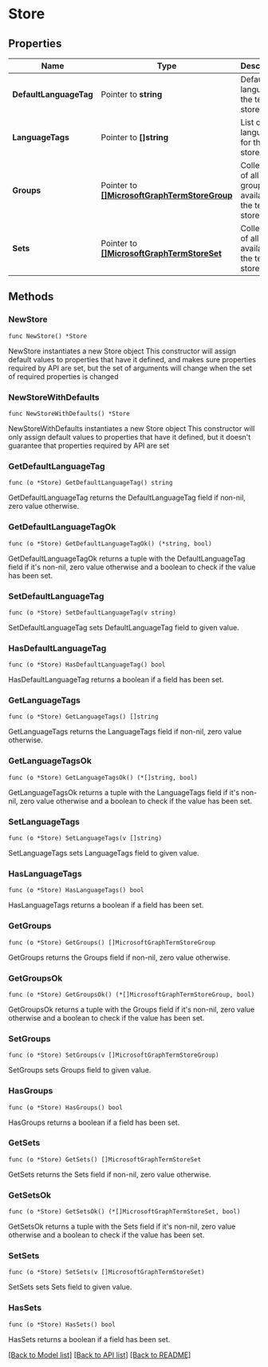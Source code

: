 # Store

## Properties

Name | Type | Description | Notes
------------ | ------------- | ------------- | -------------
**DefaultLanguageTag** | Pointer to **string** | Default language of the term store. | [optional] 
**LanguageTags** | Pointer to **[]string** | List of languages for the term store. | [optional] 
**Groups** | Pointer to [**[]MicrosoftGraphTermStoreGroup**](MicrosoftGraphTermStoreGroup.md) | Collection of all groups available in the term store. | [optional] 
**Sets** | Pointer to [**[]MicrosoftGraphTermStoreSet**](MicrosoftGraphTermStoreSet.md) | Collection of all sets available in the term store. | [optional] 

## Methods

### NewStore

`func NewStore() *Store`

NewStore instantiates a new Store object
This constructor will assign default values to properties that have it defined,
and makes sure properties required by API are set, but the set of arguments
will change when the set of required properties is changed

### NewStoreWithDefaults

`func NewStoreWithDefaults() *Store`

NewStoreWithDefaults instantiates a new Store object
This constructor will only assign default values to properties that have it defined,
but it doesn't guarantee that properties required by API are set

### GetDefaultLanguageTag

`func (o *Store) GetDefaultLanguageTag() string`

GetDefaultLanguageTag returns the DefaultLanguageTag field if non-nil, zero value otherwise.

### GetDefaultLanguageTagOk

`func (o *Store) GetDefaultLanguageTagOk() (*string, bool)`

GetDefaultLanguageTagOk returns a tuple with the DefaultLanguageTag field if it's non-nil, zero value otherwise
and a boolean to check if the value has been set.

### SetDefaultLanguageTag

`func (o *Store) SetDefaultLanguageTag(v string)`

SetDefaultLanguageTag sets DefaultLanguageTag field to given value.

### HasDefaultLanguageTag

`func (o *Store) HasDefaultLanguageTag() bool`

HasDefaultLanguageTag returns a boolean if a field has been set.

### GetLanguageTags

`func (o *Store) GetLanguageTags() []string`

GetLanguageTags returns the LanguageTags field if non-nil, zero value otherwise.

### GetLanguageTagsOk

`func (o *Store) GetLanguageTagsOk() (*[]string, bool)`

GetLanguageTagsOk returns a tuple with the LanguageTags field if it's non-nil, zero value otherwise
and a boolean to check if the value has been set.

### SetLanguageTags

`func (o *Store) SetLanguageTags(v []string)`

SetLanguageTags sets LanguageTags field to given value.

### HasLanguageTags

`func (o *Store) HasLanguageTags() bool`

HasLanguageTags returns a boolean if a field has been set.

### GetGroups

`func (o *Store) GetGroups() []MicrosoftGraphTermStoreGroup`

GetGroups returns the Groups field if non-nil, zero value otherwise.

### GetGroupsOk

`func (o *Store) GetGroupsOk() (*[]MicrosoftGraphTermStoreGroup, bool)`

GetGroupsOk returns a tuple with the Groups field if it's non-nil, zero value otherwise
and a boolean to check if the value has been set.

### SetGroups

`func (o *Store) SetGroups(v []MicrosoftGraphTermStoreGroup)`

SetGroups sets Groups field to given value.

### HasGroups

`func (o *Store) HasGroups() bool`

HasGroups returns a boolean if a field has been set.

### GetSets

`func (o *Store) GetSets() []MicrosoftGraphTermStoreSet`

GetSets returns the Sets field if non-nil, zero value otherwise.

### GetSetsOk

`func (o *Store) GetSetsOk() (*[]MicrosoftGraphTermStoreSet, bool)`

GetSetsOk returns a tuple with the Sets field if it's non-nil, zero value otherwise
and a boolean to check if the value has been set.

### SetSets

`func (o *Store) SetSets(v []MicrosoftGraphTermStoreSet)`

SetSets sets Sets field to given value.

### HasSets

`func (o *Store) HasSets() bool`

HasSets returns a boolean if a field has been set.


[[Back to Model list]](../README.md#documentation-for-models) [[Back to API list]](../README.md#documentation-for-api-endpoints) [[Back to README]](../README.md)


